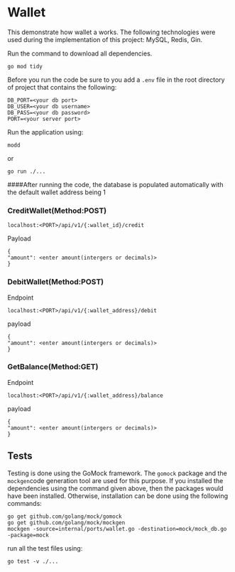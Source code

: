 
# Wallet
This demonstrate how wallet a works. The following technologies were used during the implementation of this project:
MySQL,
Redis,
Gin.

Run the command to download all dependencies.
```
go mod tidy
```

Before you run the code be sure to you add a ``.env`` file  in the root directory of project that contains the following:
```
DB_PORT=<your db port>
DB_USER=<your db username>
DB_PASS=<your db password>
PORT=<your server port>
```

Run the application using:
```
modd 
```
or
```bigquery
go run ./...
```

####After running the code, the database is populated automatically with the default wallet address being 1

### CreditWallet(Method:POST)

```
localhost:<PORT>/api/v1/{:wallet_id}/credit
```
Payload
```
{
"amount": <enter amount(intergers or decimals)> 
}
```

### DebitWallet(Method:POST)
Endpoint
```
localhost:<PORT>/api/v1/{:wallet_address}/debit
```
payload
```
{
"amount": <enter amount(intergers or decimals)> 
}
```
### GetBalance(Method:GET)
Endpoint
```
localhost:<PORT>/api/v1/{:wallet_address}/balance
```
payload
```
{
"amount": <enter amount(intergers or decimals)> 
}
```

## Tests
Testing is done using the GoMock framework. The ``gomock`` package and the ``mockgen``code generation tool are used for this purpose.
If you installed the dependencies using the command given above, then the packages would have been installed. Otherwise, installation can be done using the following commands:
```
go get github.com/golang/mock/gomock
go get github.com/golang/mock/mockgen
mockgen -source=internal/ports/wallet.go -destination=mock/mock_db.go -package=mock
```
run all the test files using:
```bigquery
go test -v ./...
```